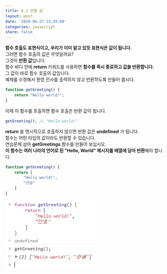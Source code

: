 ```yaml
---
title: 6.1 반환 값
layout: post
date: '2020-04-27 23:39:00'
categories: javascript
share: false
---
```


**함수 호출도 표현식이고, 우리가 이미 알고 있듯 표현식은 값이 됩니다.**  
그러면 함수 호출의 값은 무엇일까요?  
그것이 **반환 값**입니다.  
함수 바디 안에 **return** 키워드를 사용하면 **함수를 즉시 종료하고 값을 반환합니다.**  
그 값이 바로 함수 호출의 값입니다.  
예제를 수정해서 환영 인사를 출력하지 않고 반환하도록 만들어 봅시다.

```javascript
function getGreeting() {
	return "Hello world!";
}
```

이제 이 함수를 호출하면 함수 호출은 반환 값이 됩니다.

```javascript
getGreeting(); // "Hello world!"
```

**return** 을 명시적으로 호출하지 않으면 반환 값은 **undefined** 가 됩니다.  
함수는 어떤 타입의 값이라도 반환할 수 있습니다.  
연습문제 삼아 **getGreetings** 함수를 만들어 보십시오.  
**이 함수는 여러 나라의 언어로 된 "Hello, World" 메시지를 배열에 담아 반환**해야 합니다.

```javascript
function getGreeting() {
	return [
		"Hello world!",
		"안녕"
	]
}
```

![](/assets/img/learningjs/image45.jpg)